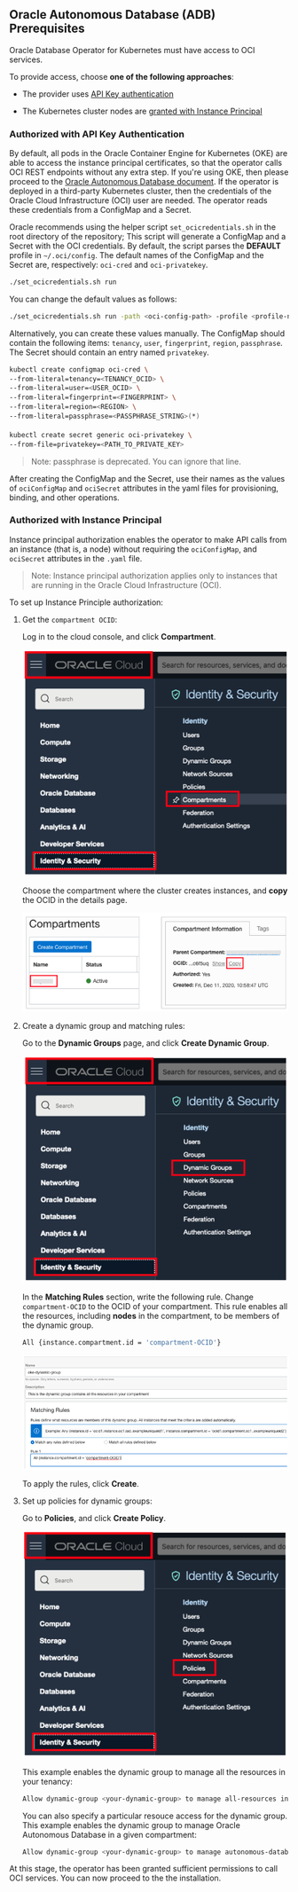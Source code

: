 #

## Oracle Autonomous Database (ADB) Prerequisites

Oracle Database Operator for Kubernetes must have access to OCI services. 

To provide access, choose **one of the following approaches**:

* The provider uses [API Key authentication](#authorized-with-api-key-authentication)

* The Kubernetes cluster nodes are [granted with Instance Principal](#authorized-with-instance-principal)

### Authorized with API Key Authentication

By default, all pods in the Oracle Container Engine for Kubernetes (OKE) are able to access the instance principal certificates, so that the operator calls OCI REST endpoints without any extra step. If you're using OKE, then please proceed to the [Oracle Autonomous Database document](./doc/adb/ORACLE_ADB_CONTROLLER_README.md).
If the operator is deployed in a third-party Kubernetes cluster, then the credentials of the Oracle Cloud Infrastructure (OCI) user are needed. The operator reads these credentials from a ConfigMap and a Secret.

Oracle recommends using the helper script `set_ocicredentials.sh` in the root directory of the repository; This script will generate a ConfigMap and a Secret with the OCI credentials. By default, the script parses the **DEFAULT** profile in `~/.oci/config`. The default names of the ConfigMap and the Secret are, respectively: `oci-cred` and `oci-privatekey`.

```sh
./set_ocicredentials.sh run
```

You can change the default values as follows:

```sh
./set_ocicredentials.sh run -path <oci-config-path> -profile <profile-name> -configmap <configMap-name> -secret <secret-name>
```

Alternatively, you can create these values manually. The ConfigMap should contain the following items: `tenancy`, `user`, `fingerprint`, `region`, `passphrase`. The Secret should contain an entry named `privatekey`.

```sh
kubectl create configmap oci-cred \
--from-literal=tenancy=<TENANCY_OCID> \
--from-literal=user=<USER_OCID> \
--from-literal=fingerprint=<FINGERPRINT> \
--from-literal=region=<REGION> \
--from-literal=passphrase=<PASSPHRASE_STRING>(*)

kubectl create secret generic oci-privatekey \
--from-file=privatekey=<PATH_TO_PRIVATE_KEY>
```

> Note: passphrase is deprecated. You can ignore that line.

After creating the ConfigMap and the Secret, use their names as the values of `ociConfigMap` and `ociSecret` attributes in the yaml files for provisioning, binding, and other operations.

### Authorized with Instance Principal

Instance principal authorization enables the operator to make API calls from an instance (that is, a node) without requiring the `ociConfigMap`,  and `ociSecret` attributes in the `.yaml` file.

> Note: Instance principal authorization applies only to instances that are running in the Oracle Cloud Infrastructure (OCI).

To set up Instance Principle authorization: 

1. Get the `compartment OCID`:

    Log in to the cloud console, and click **Compartment**.

    ![compartment-1](/images/adb/compartment-1.png)

    Choose the compartment where the cluster creates instances, and **copy** the OCID in the details page.

    ![compartment-2](/images/adb/compartment-2.png)

2. Create a dynamic group and matching rules:

    Go to the **Dynamic Groups** page, and click **Create Dynamic Group**.

    ![instance-principal-1](/images/adb/instance-principal-1.png)

    In the **Matching Rules** section, write the following rule. Change `compartment-OCID` to the OCID of your compartment. This rule enables all the resources, including **nodes** in the compartment, to be members of the dynamic group.

    ```sh
    All {instance.compartment.id = 'compartment-OCID'}
    ```

    ![instance-principal-2](/images/adb/instance-principal-2.png)

    To apply the rules, click **Create**.

3. Set up policies for dynamic groups:

    Go to **Policies**, and click **Create Policy**.

    ![instance-principal-3](/images/adb/instance-principal-3.png)

    This example enables the dynamic group to manage all the resources in your tenancy:

    ```sh
    Allow dynamic-group <your-dynamic-group> to manage all-resources in tenancy
    ```

    You can also specify a particular resouce access for the dynamic group. This example enables the dynamic group to manage Oracle Autonomous Database in a given compartment:

    ```sh
    Allow dynamic-group <your-dynamic-group> to manage autonomous-database-family in compartment <your-compartment>
    ```

At this stage, the operator has been granted sufficient permissions to call OCI services. You can now proceed to the the installation.
